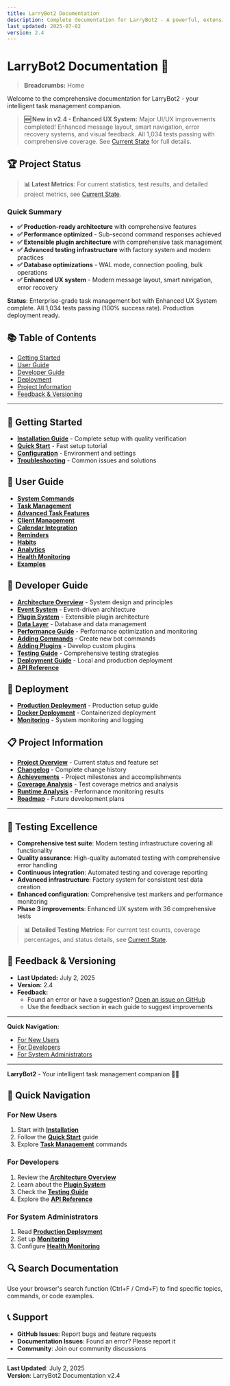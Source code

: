 ```yaml
---
title: LarryBot2 Documentation
description: Complete documentation for LarryBot2 - A powerful, extensible Telegram bot with enhanced unified commands
last_updated: 2025-07-02
version: 2.4
---
```


# LarryBot2 Documentation 🤖

> **Breadcrumbs:** Home

Welcome to the comprehensive documentation for LarryBot2 - your intelligent task management companion.

> **🆕 New in v2.4 - Enhanced UX System:** Major UI/UX improvements completed! Enhanced message layout, smart navigation, error recovery systems, and visual feedback. All 1,034 tests passing with comprehensive coverage. See [Current State](project/current-state.md) for full details.

## 🏆 Project Status

> **📊 Latest Metrics**: For current statistics, test results, and detailed project metrics, see [Current State](project/current-state.md).

### Quick Summary
- **✅ Production-ready architecture** with comprehensive features
- **✅ Performance optimized** - Sub-second command responses achieved  
- **✅ Extensible plugin architecture** with comprehensive task management
- **✅ Advanced testing infrastructure** with factory system and modern practices
- **✅ Database optimizations** - WAL mode, connection pooling, bulk operations
- **✅ Enhanced UX system** - Modern message layout, smart navigation, error recovery

**Status**: Enterprise-grade task management bot with Enhanced UX System complete. All 1,034 tests passing (100% success rate). Production deployment ready.

## 📚 Table of Contents
- [Getting Started](#getting-started)
- [User Guide](#user-guide)
- [Developer Guide](#developer-guide)
- [Deployment](#deployment)
- [Project Information](#project-information)
- [Feedback & Versioning](#feedback--versioning)

---

## 🚀 Getting Started
- **[Installation Guide](getting-started/installation.md)** - Complete setup with quality verification
- **[Quick Start](getting-started/quick-start.md)** - Fast setup tutorial
- **[Configuration](getting-started/configuration.md)** - Environment and settings
- **[Troubleshooting](getting-started/troubleshooting.md)** - Common issues and solutions

## 👥 User Guide
- **[System Commands](user-guide/commands/system-commands.md)**
- **[Task Management](user-guide/commands/task-management.md)**
- **[Advanced Task Features](user-guide/features/advanced-tasks.md)**
- **[Client Management](user-guide/commands/client-management.md)**
- **[Calendar Integration](user-guide/commands/calendar-integration.md)**
- **[Reminders](user-guide/commands/reminders.md)**
- **[Habits](user-guide/commands/habits.md)**
- **[Analytics](user-guide/features/analytics.md)**
- **[Health Monitoring](user-guide/features/health-monitoring.md)**
- **[Examples](user-guide/examples.md)**

## 🔧 Developer Guide
- **[Architecture Overview](developer-guide/architecture/overview.md)** - System design and principles
- **[Event System](developer-guide/architecture/event-system.md)** - Event-driven architecture
- **[Plugin System](developer-guide/architecture/plugin-system.md)** - Extensible plugin architecture
- **[Data Layer](developer-guide/architecture/data-layer.md)** - Database and data management
- **[Performance Guide](developer-guide/performance/README.md)** - Performance optimization and monitoring
- **[Adding Commands](developer-guide/development/adding-commands.md)** - Create new bot commands
- **[Adding Plugins](developer-guide/development/adding-plugins.md)** - Develop custom plugins
- **[Testing Guide](developer-guide/development/testing.md)** - Comprehensive testing strategies
- **[Deployment Guide](developer-guide/development/deployment.md)** - Local and production deployment
- **[API Reference](developer-guide/api-reference/)**

## 🚀 Deployment
- **[Production Deployment](deployment/production.md)** - Production setup guide
- **[Docker Deployment](deployment/docker.md)** - Containerized deployment
- **[Monitoring](deployment/monitoring.md)** - System monitoring and logging

## 📋 Project Information
- **[Project Overview](project/README.md)** - Current status and feature set
- **[Changelog](project/changelog.md)** - Complete change history
- **[Achievements](project/achievements.md)** - Project milestones and accomplishments
- **[Coverage Analysis](project/coverage-analysis.md)** - Test coverage metrics and analysis
- **[Runtime Analysis](project/runtime-analysis.md)** - Performance monitoring results
- **[Roadmap](project/roadmap.md)** - Future development plans

---

## 🧪 Testing Excellence
- **Comprehensive test suite**: Modern testing infrastructure covering all functionality
- **Quality assurance**: High-quality automated testing with comprehensive error handling
- **Continuous integration**: Automated testing and coverage reporting
- **Advanced infrastructure**: Factory system for consistent test data creation
- **Enhanced configuration**: Comprehensive test markers and performance monitoring
- **Phase 3 improvements**: Enhanced UX system with 36 comprehensive tests

> **📊 Detailed Testing Metrics**: For current test counts, coverage percentages, and status details, see [Current State](project/current-state.md).

## 📝 Feedback & Versioning
- **Last Updated:** July 2, 2025
- **Version:** 2.4
- **Feedback:**
  - Found an error or have a suggestion? [Open an issue on GitHub](https://github.com/your-repo/issues)
  - Use the feedback section in each guide to suggest improvements

---

**Quick Navigation:**
- [For New Users](getting-started/installation.md)
- [For Developers](developer-guide/architecture/overview.md)
- [For System Administrators](deployment/production.md)

---

**LarryBot2** - Your intelligent task management companion 🤖✨

## 🎯 Quick Navigation

### For New Users
1. Start with **[Installation](getting-started/installation.md)**
2. Follow the **[Quick Start](getting-started/quick-start.md)** guide
3. Explore **[Task Management](user-guide/commands/task-management.md)** commands

### For Developers
1. Review the **[Architecture Overview](developer-guide/architecture/overview.md)**
2. Learn about the **[Plugin System](developer-guide/architecture/plugin-system.md)**
3. Check the **[Testing Guide](developer-guide/development/testing.md)**
4. Explore the **[API Reference](developer-guide/api-reference/)**

### For System Administrators
1. Read **[Production Deployment](deployment/production.md)**
2. Set up **[Monitoring](deployment/monitoring.md)**
3. Configure **[Health Monitoring](user-guide/features/health-monitoring.md)**

## 🔍 Search Documentation

Use your browser's search function (Ctrl+F / Cmd+F) to find specific topics, commands, or code examples.

## 📞 Support

- **GitHub Issues**: Report bugs and feature requests
- **Documentation Issues**: Found an error? Please report it
- **Community**: Join our community discussions

---

**Last Updated**: July 2, 2025  
**Version**: LarryBot2 Documentation v2.4 